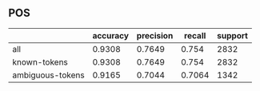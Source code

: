 
## POS

|                  | accuracy | precision | recall | support |
|------------------|----------|-----------|--------|---------|
| all              | 0.9308   | 0.7649    | 0.754  | 2832    |
| known-tokens     | 0.9308   | 0.7649    | 0.754  | 2832    |
| ambiguous-tokens | 0.9165   | 0.7044    | 0.7064 | 1342    |

